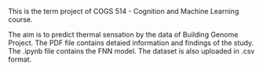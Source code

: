 This is the term project of COGS 514 - Cognition and Machine Learning course. 

The aim is to predict thermal sensation by the data of Building Genome Project. The PDF file contains detaied information and findings of the study. The .ipynb file contains the FNN model. The dataset is also uploaded in .csv format. 

